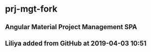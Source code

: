 # prj-mgt-fork
Angular Material Project Management SPA
---
## Liliya added  from GitHub at 2019-04-03 10:51
